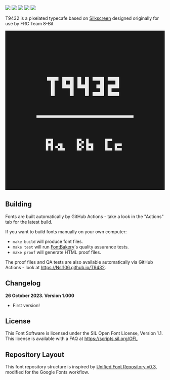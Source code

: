 [![][Fontbakery]](https://Nsl106.github.io/T9432/fontbakery/fontbakery-report.html)
[![][Universal]](https://Nsl106.github.io/T9432/fontbakery/fontbakery-report.html)
[![][GF Profile]](https://Nsl106.github.io/T9432/fontbakery/fontbakery-report.html)
[![][Outline Correctness]](https://Nsl106.github.io/T9432/fontbakery/fontbakery-report.html)
[![][Shaping]](https://Nsl106.github.io/T9432/fontbakery/fontbakery-report.html)

[Fontbakery]: https://img.shields.io/endpoint?url=https%3A%2F%2Fraw.githubusercontent.com%2FNsl106%2FT9432%2Fgh-pages%2Fbadges%2Foverall.json
[GF Profile]: https://img.shields.io/endpoint?url=https%3A%2F%2Fraw.githubusercontent.com%2FNsl106%2FT9432%2Fgh-pages%2Fbadges%2FGoogleFonts.json
[Outline Correctness]: https://img.shields.io/endpoint?url=https%3A%2F%2Fraw.githubusercontent.com%2FNsl106%2FT9432%2Fgh-pages%2Fbadges%2FOutlineCorrectnessChecks.json
[Shaping]: https://img.shields.io/endpoint?url=https%3A%2F%2Fraw.githubusercontent.com%2FNsl106%2FT9432%2Fgh-pages%2Fbadges%2FShapingChecks.json
[Universal]: https://img.shields.io/endpoint?url=https%3A%2F%2Fraw.githubusercontent.com%2FNsl106%2FT9432%2Fgh-pages%2Fbadges%2FUniversal.json

T9432 is a pixelated typecafe based on [Silkscreen](https://github.com/googlefonts/silkscreen/) designed originally for use by FRC Team 8-Bit


![](documentation/image.png)


## Building

Fonts are built automatically by GitHub Actions - take a look in the "Actions" tab for the latest build.

If you want to build fonts manually on your own computer:

* `make build` will produce font files.
* `make test` will run [FontBakery](https://github.com/googlefonts/fontbakery)'s quality assurance tests.
* `make proof` will generate HTML proof files.

The proof files and QA tests are also available automatically via GitHub Actions - look at https://Nsl106.github.io/T9432.

## Changelog

**26 October 2023. Version 1.000**
- First version!

## License

This Font Software is licensed under the SIL Open Font License, Version 1.1.
This license is available with a FAQ at
https://scripts.sil.org/OFL

## Repository Layout

This font repository structure is inspired by [Unified Font Repository v0.3](https://github.com/unified-font-repository/Unified-Font-Repository), modified for the Google Fonts workflow.
